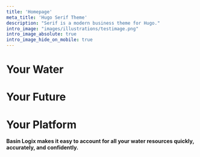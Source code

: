 ```yaml
---
title: 'Homepage'
meta_title: 'Hugo Serif Theme'
description: "Serif is a modern business theme for Hugo."
intro_image: "images/illustrations/testimage.png"
intro_image_absolute: true
intro_image_hide_on_mobile: true
---
```

#


##

#


##



##


##

# 
##

# Your Water 
# Your Future 
# Your Platform
__Basin Logix makes it easy to account for all your water resources quickly, accurately, and confidently.__
